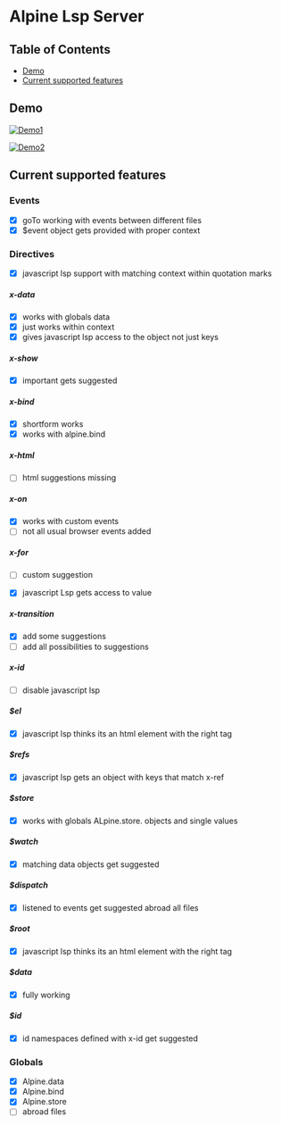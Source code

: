 # Alpine Lsp Server

## Table of Contents

- [Demo](#Demo)
- [Current supported features](#SupportedFeature)
## Demo

[![Demo1](https://img.youtube.com/vi/wDNe-oYaTcw/0.jpg)](https://www.youtube.com/watch?v=wDNe-oYaTcw)

[![Demo2](https://img.youtube.com/vi/Q4JhTMb-q2A/0.jpg)](https://www.youtube.com/watch?v=Q4JhTMb-q2A)

## Current supported features

### Events
*[x] goTo working with events between different files
*[x] $event object gets provided with proper context

### Directives
*[x] javascript lsp support with matching context within quotation marks

##### x-data
*[x] works with globals data
*[x] just works within context
*[x] gives javascript lsp access to the object not just keys

##### x-show
*[x] important gets suggested
 
##### x-bind
*[x] shortform works
*[x] works with alpine.bind

##### x-html
*[ ] html suggestions missing

##### x-on
*[x] works with custom events
*[ ] not all usual browser events added

##### x-for
*[ ] custom suggestion 
*[x] javascript Lsp gets access to value


##### x-transition
*[x] add some suggestions 
*[ ] add all possibilities to suggestions

##### x-id
*[ ] disable javascript lsp


##### $el
*[x] javascript lsp thinks its an html element with the right tag

##### $refs
*[x] javascript lsp gets an object with keys that match x-ref

##### $store 
*[x] works with globals ALpine.store. objects and single values

##### $watch
*[x] matching data objects get suggested

##### $dispatch
*[x] listened to events get suggested abroad all files

##### $root
*[x]  javascript lsp thinks its an html element with the right tag

##### $data
*[x] fully working

##### $id
*[x]  id namespaces defined with x-id get suggested


### Globals
*[x] Alpine.data
*[x] Alpine.bind
*[x] Alpine.store
*[ ] abroad files
